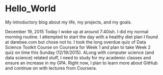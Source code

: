 # Hello_World
My introductory blog about my life, my projects, and my goals.

December 19, 2015
Today I woke up at around 7:40ish. I did my normal morning routine. I attempted to start the day with a healthy diet plan I found at darebee.com but chose not to. I took the long overdue quiz of Data Science Toolkit Course on Coursera for Week 1 and plan to take Week 2 quiz on time this Sunday (12/19/2015). ALong with computer science (and data science) related stuff, I need to study for my academic classes and ensure an increase in my GPA. Right now, I plan to learn more about GitHub and continue on with lectures from Coursera.
